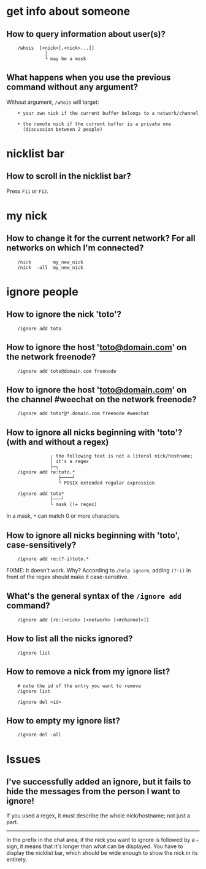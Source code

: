 # get info about someone
## How to query information about user(s)?

        /whois  [<nick>[,<nick>...]]
                  │
                  └ may be a mask

## What happens when you use the previous command without any argument?

Without argument, `/whois` will target:

        • your own nick if the current buffer belongs to a network/channel

        • the remote nick if the current buffer is a private one
          (discussion between 2 people)

##
# nicklist bar
## How to scroll in the nicklist bar?

Press `F11` or `F12`.

##
# my nick
## How to change it for the current network?   For all networks on which I'm connected?

        /nick        my_new_nick
        /nick  -all  my_new_nick

##
# ignore people
## How to ignore the nick 'toto'?

        /ignore add toto

## How to ignore the host 'toto@domain.com' on the network freenode?

        /ignore add toto@domain.com freenode

## How to ignore the host 'toto@domain.com' on the channel #weechat on the network freenode?

        /ignore add toto*@*.domain.com freenode #weechat

## How to ignore all nicks beginning with 'toto'?   (with and without a regex)

                    ┌ the following text is not a literal nick/hostname;
                    │ it's a regex
                    ├─┐
        /ignore add re:toto.*
                       ├────┘
                       └ POSIX extended regular expression

        /ignore add toto*
                    ├───┘
                    └ mask (!= regex)

In a mask, `*` can match 0 or more characters.

## How to ignore all nicks beginning with 'toto', case-sensitively?

        /ignore add re:(?-i)toto.*

FIXME: It doesn't work.
Why?
According to `/help ignore`, adding `(?-i)` in front of the regex should make it
case-sensitive.

## What's the general syntax of the `/ignore add` command?

        /ignore add [re:]<nick> [<network> [<#channel>]]

###
## How to list all the nicks ignored?

        /ignore list

###
## How to remove a nick from my ignore list?

        # note the id of the entry you want to remove
        /ignore list

        /ignore del <id>

## How to empty my ignore list?

        /ignore del -all

##
# Issues
## I've successfully added an ignore, but it fails to hide the messages from the person I want to ignore!

If you used a regex, it must describe the whole nick/hostname; not just a part.

---

In the prefix in the chat area, if the  nick you want to ignore is followed by a
`▹` sign, it means that it's longer than what can be displayed.
You have to  display the nicklist bar,  which should be wide enough  to show the
nick in its entirety.

